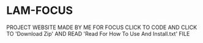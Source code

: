 # LAM-FOCUS
PROJECT WEBSITE MADE BY ME FOR FOCUS
CLICK TO CODE AND CLICK TO 'Download Zip'
AND READ 'Read For How To Use And Install.txt' FILE

